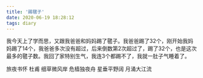 ```yaml
---
title: '踢毽子'
date: 2020-06-19 18:28:12
tags: diary
---
```

我今天上了学而思，又跟我爸爸和妈妈踢了毽子。我爸爸踢了32个，刚开始我妈妈踢了14个，我爸爸多次没有超过，后来倒数第2次超过了，踢了32个，也是这次最多的毽子数。我回了家特别生气，我连3个都踢不了，我就一肚子气睡着了。


旅夜书怀
        杜甫
细草微风岸
危樯独夜舟
星垂平野阔
月涌大江流
